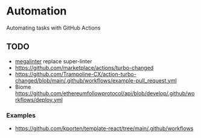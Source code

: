 # Automation

Automating tasks with GitHub Actions

## TODO

- [megalinter](https://raw.githubusercontent.com/oxsecurity/megalinter/main/TEMPLATES/mega-linter.yml) replace super-linter
- https://github.com/marketplace/actions/turbo-changed
- https://github.com/Trampoline-CX/action-turbo-changed/blob/main/.github/workflows/example-pull_request.yml
- Biome https://github.com/ethereumfollowprotocol/api/blob/develop/.github/workflows/deploy.yml

### Examples

- https://github.com/kporten/template-react/tree/main/.github/workflows
